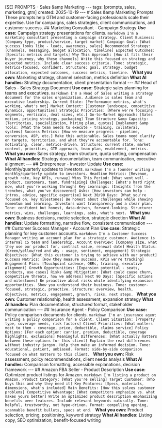 [SE] PROMPTS - Sales &amp Marketing
--- tags: [prompts, sales, marketing, gtm] created: 2025-10-19 --- # Sales &amp Marketing Prompts These prompts help GTM and customer-facing professionals scale their expertise. Use for campaigns, sales strategies, client communications, and customer success. ## Marketing Consultant - Campaign Strategy **Use case:** Campaign strategy presentations for clients. ```markdown I'm a marketing consultant presenting a campaign strategy. Client Business: [Company type, product/service, target market] Campaign Goal: [What success looks like - leads, awareness, sales] Recommended Strategy: [Channels, messaging, budget allocation, timeline] Expected Outcomes: [Specific metrics and targets] Why This Approach: [How it fits their buyer journey, why these channels] Write this focused on strategy and expected metrics. Include clear success criteria. Tone: strategic, metrics-focused, confident. Structure: goal, strategy, budget allocation, expected outcomes, success metrics, timeline. ``` **What you own:** Marketing strategy, channel selection, metrics definition **What AI handles:** Strategy documentation, client presentation format --- ## Head of Sales - Sales Strategy Document **Use case:** Strategic sales planning for teams and executives. ```markdown I'm a Head of Sales writing a strategy document for the sales organization. Audience is sales team and executive leadership. Current State: [Performance metrics, what's working, what's not] Market Context: [Customer landscape, competitive dynamics, opportunities] Strategic Priorities: [Where we're focusing - segments, verticals, deal sizes, etc.] Go-to-Market Approach: [Sales motion, pricing strategy, packaging] Team Structure &amp Capacity: [Territories, specialization, hiring plan, quotas] Enablement &amp Tools: [What the team needs to execute - training, collateral, systems] Success Metrics: [How we measure progress - pipeline, conversion, ASP, etc.] Make this actionable. Sales teams need clarity on targets, territories, and what they're accountable for. Tone: motivating, clear, metrics-driven. Structure: current state, market context, priorities, GTM approach, team plan, enablement, metrics. ``` **What you own:** Sales strategy, team structure, quota setting, compensation **What AI handles:** Strategy documentation, team communication, executive alignment --- ## Entrepreneur - Investor Update **Use case:** Monthly/quarterly updates to investors. ```markdown I'm a founder writing a monthly/quarterly update to investors. Headline Metrics: [Revenue, growth rate, key KPIs, runway] Wins This Period: [What went well - product, customers, team, fundraising] Challenges: [What's hard right now, what you're working through] Key Learnings: [Insights from the trenches, what you've discovered] Asks: [How investors can help - intros, advice, specific expertise] Next 30/90 Days: [What you're focused on, key milestones] Be honest about challenges while showing momentum and learning. Investors want transparency and a clear plan. Tone: confident but honest, data-driven, forward-looking. Structure: metrics, wins, challenges, learnings, asks, what's next. ``` **What you own:** Business decisions, metric selection, strategic direction **What AI handles:** Update formatting, narrative flow, consistent communication --- ## Customer Success Manager - Account Plan **Use case:** Strategic planning for key customer accounts. ```markdown I'm a Customer Success Manager writing an account plan for a strategic customer. Audience is internal CS team and leadership. Account Overview: [Company size, what they use our product for, contract value, renewal date] Health Status: [Green/yellow/red and why - usage, sentiment, engagement] Strategic Objectives: [What this customer is trying to achieve with our product] Success Metrics: [How they measure success, KPIs we're tracking] Engagement Plan: [Touchpoint cadence, QBRs, training, executive alignment] Growth Opportunities: [Expansion potential - seats, products, use cases] Risks &amp Mitigation: [What could cause churn, competitive threats, how we address] Next 90 Days: [Specific actions and milestones] Be proactive about risks while identifying expansion opportunities. Show you understand their business. Tone: customer-focused, strategic, proactive. Structure: overview, health, objectives, metrics, engagement, growth, risks, next steps. ``` **What you own:** Customer relationship, health assessment, expansion strategy **What AI handles:** Plan documentation, structured format, stakeholder communication --- ## Insurance Agent - Policy Comparison **Use case:** Policy comparison documents for clients. ```markdown I'm an insurance agent writing a policy comparison for a client. Client Situation: [Property type, coverage needs, risk factors] Client Priorities: [What matters most to them - coverage, price, deductible, claims service] Policy Options: [For each option: carrier, premium, deductible, coverage highlights, exclusions] Meaningful Differences: [What actually matters between these options for this client] Explain the real differences without industry jargon. Help them make an informed decision. Tone: educational, patient, unbiased. Format: side-by-side comparison focused on what matters to this client. ``` **What you own:** Risk assessment, policy recommendations, client needs analysis **What AI handles:** Comparison formatting, accessible explanations, decision framework --- ## Amazon FBA Seller - Product Description **Use case:** Optimized product listings for Amazon. ```markdown I'm listing a product on Amazon. Product Category: [What you're selling] Target Customer: [Who buys this and why they need it] Key Features: [Specs, materials, dimensions, what's included] Main Benefits: [How this solves customer problems] Competitive Advantage: [What competitors emphasize vs. what makes yours better] Write an optimized product description emphasizing benefits over features. Include relevant keywords naturally. Tone: helpful, trustworthy, not hype-driven. Format: compelling opening, scannable benefit bullets, specs at end. ``` **What you own:** Product selection, pricing, positioning, keyword strategy **What AI handles:** Listing copy, SEO optimization, benefit-focused writing